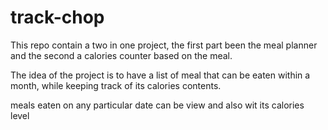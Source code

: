 # track-chop
This repo contain a two in one project, 
the first part been  the meal planner 
and the second a calories counter based on the meal.

The idea of the project is to have a list of meal that can be eaten within a month,
while keeping track of its calories contents.

meals eaten on any particular date can be view
and also wit its calories level
